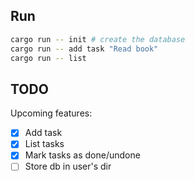 ## Run

```sh
cargo run -- init # create the database
cargo run -- add task "Read book"
cargo run -- list
```

## TODO

Upcoming features:

- [x] Add task
- [x] List tasks
- [x] Mark tasks as done/undone
- [ ] Store db in user's dir
